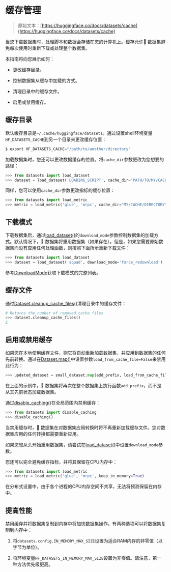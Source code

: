 # 缓存管理

> 原始文本：[https://huggingface.co/docs/datasets/cache](https://huggingface.co/docs/datasets/cache)

当您下载数据集时，处理脚本和数据会存储在您的计算机上。缓存允许🤗 数据集避免每次使用时重新下载或处理整个数据集。

本指南将向您展示如何：

+   更改缓存目录。

+   控制数据集从缓存中加载的方式。

+   清理目录中的缓存文件。

+   启用或禁用缓存。

## 缓存目录

默认缓存目录是`~/.cache/huggingface/datasets`。通过设置shell环境变量`HF_DATASETS_CACHE`到另一个目录来更改缓存位置：

```py
$ export HF_DATASETS_CACHE="/path/to/another/directory"
```

加载数据集时，您还可以更改数据缓存的位置。将`cache_dir`参数更改为您想要的路径：

```py
>>> from datasets import load_dataset
>>> dataset = load_dataset('LOADING_SCRIPT', cache_dir="PATH/TO/MY/CACHE/DIR")
```

同样，您可以使用`cache_dir`参数更改指标的缓存位置：

```py
>>> from datasets import load_metric
>>> metric = load_metric('glue', 'mrpc', cache_dir="MY/CACHE/DIRECTORY")
```

## 下载模式

下载数据集后，通过[load_dataset()](/docs/datasets/v2.17.0/en/package_reference/loading_methods#datasets.load_dataset)的`download_mode`参数控制数据集的加载方式。默认情况下，🤗 数据集将重用数据集（如果存在）。但是，如果您需要原始数据集而没有应用任何处理函数，则按照下面所示重新下载文件：

```py
>>> from datasets import load_dataset
>>> dataset = load_dataset('squad', download_mode='force_redownload')
```

参考[DownloadMode](/docs/datasets/v2.17.0/en/package_reference/builder_classes#datasets.DownloadMode)获取下载模式的完整列表。

## 缓存文件

通过[Dataset.cleanup_cache_files()](/docs/datasets/v2.17.0/en/package_reference/main_classes#datasets.Dataset.cleanup_cache_files)清理目录中的缓存文件：

```py
# Returns the number of removed cache files
>>> dataset.cleanup_cache_files()
2
```

## 启用或禁用缓存

如果您在本地使用缓存文件，则它将自动重新加载数据集，并应用到数据集的任何先前转换。通过在[Dataset.map()](/docs/datasets/v2.17.0/en/package_reference/main_classes#datasets.Dataset.map)中设置参数`load_from_cache_file=False`来禁用此行为：

```py
>>> updated_dataset = small_dataset.map(add_prefix, load_from_cache_file=False)
```

在上面的示例中，🤗 数据集将再次在整个数据集上执行函数`add_prefix`，而不是从其先前状态加载数据集。

通过[disable_caching()](/docs/datasets/v2.17.0/en/package_reference/main_classes#datasets.disable_caching)在全局范围内禁用缓存：

```py
>>> from datasets import disable_caching
>>> disable_caching()
```

当禁用缓存时，🤗 数据集在对数据集应用转换时将不再重新加载缓存文件。您对数据集应用的任何转换都需要重新应用。

如果您想从头开始重用数据集，请尝试在[load_dataset()](/docs/datasets/v2.17.0/en/package_reference/loading_methods#datasets.load_dataset)中设置`download_mode`参数。

您还可以完全避免缓存指标，并将其保留在CPU内存中：

```py
>>> from datasets import load_metric
>>> metric = load_metric('glue', 'mrpc', keep_in_memory=True)
```

在分布式设置中，由于各个进程的CPU内存空间不共享，无法将预测保留在内存中。

## 提高性能

禁用缓存并将数据集复制到内存中将加快数据集操作。有两种选项可以将数据集复制到内存中：

1.  将`datasets.config.IN_MEMORY_MAX_SIZE`设置为适合RAM内存的非零值（以字节为单位）。

1.  将环境变量`HF_DATASETS_IN_MEMORY_MAX_SIZE`设置为非零值。请注意，第一种方法优先级更高。
